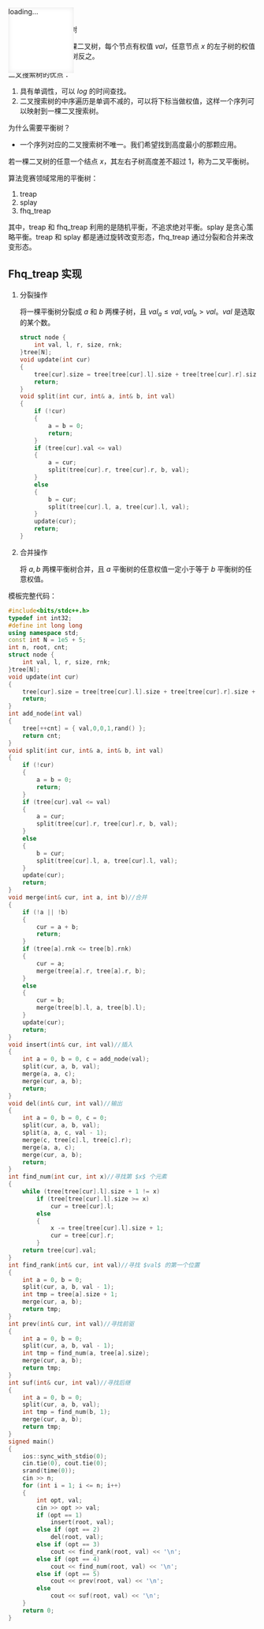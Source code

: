 
<script>
	document.body.parentElement.lang = "zh-cn";
	//在head添加string
	document.head.innerHTML += `
	<title>wbw121124's blog</title>
	<link rel="stylesheet" href="/vs2015.css">
	<link rel="stylesheet" href="/katex/katex.min.css">
	<style>
		@keyframes spin {
			0% {
				transform: rotate(0deg);
			opacity: 1;
			}
			100% {
				transform: rotate(360deg);
				opacity: 0.8;
			}
		}
		.loader-overlay {
			position: fixed;
			top: 0;
			left: 0;
			width: 100%;
			height: 100%;
			background: rgba(255, 255, 255, 0.8);
			display: flex;
			justify-content: center;
			align-items: center;
			z-index: 9999;
			transition: opacity 0.5s ease;
		}
		.loader {
			width: 10em;
			height: 10em;
			border-radius: 50%;
			background: conic-gradient(rgb(10, 182, 212) 0% 20%, rgba(0, 0, 0, 0) 20%);
			animation: spin 1s linear infinite;
			box-shadow: 0 0 20px rgba(0, 0, 0, 0.1);
		}
		a.navbar-brand {
			white-space: normal;
			text-align: center;
			word-break: break-all;
		}
		a {
			color: #0077cc;
		}
		.btn-primary {
			color: #fff;
			background-color: #1b6ec2;
			border-color: #1861ac;
		}
		.nav-pills .nav-link.active,
		.nav-pills .show>.nav-link {
			color: #fff;
			background-color: #1b6ec2;
			border-color: #1861ac;
		}
		.border-top {
			border-top: 1px solid #e5e5e5;
		}
		.border-bottom {
		border-bottom: 1px solid #e5e5e5;
		}
		.box-shadow {
			box-shadow: 0 .25rem .75rem rgba(0, 0, 0, .05);
		}
		button.accept-policy {
			font-size: 1rem;
			line-height: inherit;
		}
		.footer {
			position: absolute;
			bottom: 0;
			width: 100%;
			white-space: nowrap;
			line-height: 60px;
		}
		img {
			max-width: 100%;
		}
		/* for block of numbers */
		.hljs-ln-numbers {
			-webkit-touch-callout: none;
			-webkit-user-select: none;
			-khtml-user-select: none;
			-moz-user-select: none;
			-ms-user-select: none;
			user-select: none;
			text-align: center;
			color: #aaa;
			border-right: 1px solid #aaa;
			vertical-align: top;
			/*padding-right: 10px !important;*/
			padding-right: 0.5em !important;
			/* your custom style here */
			/*margin: auto;*/
		}
		/* for block of code */
		.hljs-ln-code {
			/*padding-left: 10px;*/
			padding-left: 0.5em !important;
		}
		.hljs-prt {
			background-color: #2b2b2b;
			border-radius: 1em;
			box-shadow: 0 10px 30px 0px rgb(0 0 0 / 40%);
		}
	/*codecopy*/
		.codecopy-btn {
			z-index: 1;
			position: absolute;
			transition: all 0.5s;
			top: 10px;
			right: 10px;
			width: 90px;
			height: 2em;
			margin: 0;
			border-radius: 5px;
			background-color: rgba(221, 221, 221, .1);
			color: #999;
			text-align: center;
			font-weight: 700;
			font-size: 14px;
			border: 1px solid #2f2f2f00;
		}
		.codecopy-btn:hover {
			background-color: rgba(221, 221, 221, .2);
			/*top: 9px;*/
		}
		.hljs.language-html::before,
		.hljs.language-xml::before {
				content: "HTML/XML"
		}
		.hljs.language-javascript::before {
			content: "JavaScript"
		}
		.hljs.language-c::before {
			content: "C"
		}
		.hljs.language-cpp::before {
			content: "C++"
		}
		.hljs.language-java::before {
			content: "Java"
		}
		.hljs.language-asp::before {
			content: "ASP"
		}
		.hljs.language-actionscript::before {
			content: "ActionScript/Flash/Flex"
		}
		.hljs.language-bash::before {
			content: "Bash"
		}
		.hljs.language-css::before {
			content: "CSS"
		}
		.hljs.language-asp::before {
			content: "ASP"
		}
		.hljs.language-cs::before,
		.hljs.language-csharp::before {
			content: "C#"
		}
		.hljs.language-d::before {
			content: "D"
		}
		.hljs.language-golang::before,
		.hljs.language-go::before {
			content: "Go"
		}
		.hljs.language-json::before {
			content: "JSON"
		}
		.hljs.language-lua::before {
			content: "Lua"
		}
		.hljs.language-less::before {
			content: "LESS"
		}
		.hljs.language-md::before,
		.hljs.language-markdown::before,
		.hljs.language-mkdown::before,
		.hljs.language-mkd::before {
			content: "Markdown"
		}
		.hljs.language-mm::before,
		.hljs.language-objc::before,
		.hljs.language-obj-c::before,
		.hljs.language-objective-c::before {
			content: "Objective-C"
		}
		.hljs.language-php::before {
			content: "PHP"
		}

		.hljs.language-perl::before,
		.hljs.language-pl::before,
		.hljs.language-pm::before {
			content: "Perl"
		}

		.hljs.language-python::before,
		.hljs.language-py::before,
		.hljs.language-gyp::before,
		.hljs.language-ipython::before {
			content: "Python"
		}
		.hljs.language-r::before {
		content: "R"
		}
		.hljs.language-ruby::before,
		.hljs.language-rb::before,
		.hljs.language-gemspec::before,
		.hljs.language-podspec::before,
		.hljs.language-thor::before,
		.hljs.language-irb::before {
			content: "Ruby"
		}
		.hljs.language-sql::before {
			content: "SQL"
		}
		.hljs.language-sh::before,
		.hljs.language-shell::before,
		.hljs.language-Session::before,
		.hljs.language-shellsession::before,
		.hljs.language-console::before {
			content: "Shell"
		}
		.hljs.language-swift::before {
			content: "Swift"
		}
		.hljs.language-vb::before {
			content: "VB/VBScript"
		}
		.hljs.language-yaml::before {
			content: "YAML"
		}
		.hljs {
			border-radius: 1em;
			position: relative;
			display: block;
			overflow-x: hidden;
			color: #999;
			padding-top: 30px !important;
			box-shadow: 0 10px 30px 0px rgb(0 0 0 / 40%)
		}
		.hljs::before {
			content: "";
			position: absolute;
			left: 15px;
			top: 10px;
			overflow: visible;
			width: 12px;
			height: 12px;
			border-radius: 16px;
			box-shadow: 20px 0 #fdbc40, 40px 0 #35cd4b;
			-webkit-box-shadow: 20px 0 #fdbc40, 40px 0 #35cd4b;
			background-color: #fc625d;
			white-space: nowrap;
			text-indent: 75px;
			font-size: 16px;
			line-height: 12px;
			font-weight: 700;
		}
		html {
			font-size: 14px;
		}
		@media (min-width: 768px) {
			html {
				font-size: 16px;
			}
		}
		.btn:focus,
		.btn:active:focus,
		.btn-link.nav-link:focus,
		.form-control:focus,
		.form-check-input:focus {
		box-shadow: 0 0 0 0.1rem white, 0 0 0 0.25rem #258cfb;
		}
		html {
			position: relative;
			min-height: 100%;
		}
		body {
			margin-bottom: 60px;
		}
		@media (max-height: 300px) {
			header {
				position: initial !important;
			}
		}
		main a,
		footer a,
		.a a {
			--background-primary: #1a1a1a;
			--text-bright: #fff;
			--bg-sub-accent-55: rgba(13, 185, 215, .55);
			/*text-shadow: -1px -1px 2px var(--background-primary), -1px 1px 2px var(--background-primary), 1px -1px 2px var(--background-primary), 1px 1px 2px var(--background-primary);
	-webkit-text-fill-color: var(--text-bright);*/
			background-position: 0 100%;
			background-repeat: repeat-x;
			background-size: 5px 5px;
			text-decoration: none;
			transition: all .35s ease;
			background-image: linear-gradient(to bottom, var(--bg-sub-accent-55) 0%, var(--bg-sub-accent-55) 100%);
		}
		main a:hover,
		footer a:hover,
		.a a:hover {
			color: white;
			background-size: 5px 50px;
		}
		pre code {
			tab-size: 4;
			/*新宋体*/
			font-family: "新宋体", "Courier New", Courier, monospace;
		}
		body {
			margin: 0 0 60px 0;
		}
		main {
			background: #fffa;
			margin: 2em 1em;
			border: 1px solid #0000;
			box-shadow: 0 5px 1em 0 rgba(0, 0, 0, .1);
			padding: 8px;
		}
		header ul li a {
			color: black;
			text-decoration: none;
		}
		header {
			box-shadow: 0 5px 1em 0 rgba(0, 0, 0, .1);
		}
		/*ul.fy.pagination {
			display: inline-block;
			padding: 0;
			margin: 0;
		}
		
		ul.fy.pagination li {display: inline;}
		
		ul.fy.pagination li a {
			color: black;
			float: left;
			padding: 8px 16px;
			text-decoration: none;
		}
		
		ul.fy.pagination li a.active {
			background-color: #79c0ff;
			color: white;
		}
		
		ul.fy.pagination li a:hover:not(.active) {background-color: #ddd;}
		
		#comments-1 nth-child(2) {
			display: none;
		}
		#comments-1 nth-child(1) {
			display: none;
		}*/
		body {
			counter-reset: section-h1 section-h2 section-h3 section-h4 section-h5 section-h6;
		}
		@media (min-height: 350px) {
			h1 {
				counter-increment: section-h1;
			}
			h1:hover::after {
				content: "h1:" counter(section-h1);
				color: lightgray;
				display: inline;
			}
			h2 {
				counter-increment: section-h2;
			}
			h2:hover::after {
				content: "h2:" counter(section-h2);
				color: lightgray;
				display: inline;
			}
			h3 {
				counter-increment: section-h3;
			}
			h3:hover::after {
				content: "h3:" counter(section-h3);
				color: lightgray;
				display: inline;
			}
			h4 {
				counter-increment: section-h4;
			}
			h4:hover::after {
				content: "h4:" counter(section-h4);
				color: lightgray;
				display: inline;
			}
			h5 {
				counter-increment: section-h5;
			}
			h5:hover::after {
				content: "h5:" counter(section-h5);
				color: lightgray;
				display: inline;
			}
			h6 {
				content: "h6:" counter(section-h6);
			}
			h6:hover::after {
				content: "h6:" counter(section-h6);
				color: lightgray;
				display: inline;
			}
		}
	</style>
	<style id="comments-style">
		#comments-1 {
			display: none;
		}
		#comments-2 {
			display: block;
		}
	</style>`;
</script>
<script src="/katex/katex.min.js"></script>
<script src="/katex/contrib/auto-render.min.js"></script>
<script src="/codecopy/clipboard.js"></script>
<script defer type="module">
	import { marked } from '../marked.js';
	if (true)
	{
		renderMathInElement(document.body, {
			delimiters: [
				{ left: '$$', right: '$$', display: true },
				{ left: '$', right: '$', display: false },
			],
		});
		function fun() {
			// 获取所有的 <pre><code>...</code></pre> 元素
			var preElements = document.querySelectorAll('pre code');
			// 遍历这些元素
			preElements.forEach(function (codeElement) {
				// 创建复制按钮
				var button = document.createElement('button');
				button.textContent = '复制';
				button.classList.add('codecopy-btn'); // 添加类以便样式化
				// 将按钮添加到 code 元素的父元素（即 pre 元素）中
				var div = document.createElement('div');
				div.style = "width:100%;position: relative;";
				div.appendChild(button);
				codeElement.before(div);
				codeElement.parentElement.classList.add("hljs-prt");
				let x = codeElement;
				// 使用 Clipboard.js 初始化复制功能
				let clipboard = new ClipboardJS(button, {
					text: function (trigger) {
						// 返回要复制的文本
						return x.innerText.replace(/\n\n/g, "\n");
					}
				});
				clipboard.on('success', function (e) {
					console.log('复制成功！', e);
					// 可以在这里修改按钮的文本或样式来表示成功
					e.clearSelection(); // 清除选区
					e.trigger.textContent = '复制成功';
					setTimeout(() => {
						e.trigger.textContent = '复制';
					}, 500);
				});
				clipboard.on('error', function (e) {
					console.error('复制失败！', e);
					// 可以在这里处理错误
					e.trigger.textContent = '复制失败';
					setTimeout(() => {
						e.trigger.textContent = '复制';
					}, 500);
				});
			});
		}
		fun();
		window.myloader.hide();
	}
	// 初始加载检测
	document.addEventListener('DOMContentLoaded', () => {
		// 基础DOM加载完成
		fadeOutLoader();
		// 检测动态DOM更新
		const observer = new MutationObserver((mutations) => {
			if (document.querySelector('[data-loading]')) {
				showLoader();
			} else {
				fadeOutLoader();
			}
		});
		observer.observe(document.body, {
			childList: true,
			subtree: true,
			attributes: true
		});
	});
	function showLoader() {
		const loader = document.getElementById('loader');
		loader.style.display = 'flex';
		loader.style.opacity = '1';
	}
	function fadeOutLoader() {
		const loader = document.getElementById('loader');
		loader.style.opacity = '0';
		setTimeout(() => {
			loader.style.display = 'none';
		}, 500);
	}
	showLoader();
	window.myloader = { show: showLoader, hide: fadeOutLoader };
</script>

<div class="loader-overlay" id="loader" style="display: flex;opacity: 1;z-index: 100000000;">
		<div class="loader" style="
    display: flex;
    opacity: 1;
"></div>
		<div class="loader" style="
    position: fixed;
    opacity: 1;
    width: 9.5em;
    height: 9.5em;
    opacity: 1 !important;
    background: white;
    box-shadow: inset 0 0 0.75em rgba(0, 0, 0, 0.1);
"></div>
		<div style="
    position: fixed;
    opacity: 1;
    z-index:999999999;
">loading...</div>
	</div>
# 平衡树

全称是二叉搜索平衡树

二叉搜索树：对于一棵二叉树，每个节点有权值 $val$，任意节点 $x$ 的左子树的权值小于等于 $val_x$，右子树反之。

二叉搜索树的优点：

1. 具有单调性，可以 $log$ 的时间查找。
2. 二叉搜索树的中序遍历是单调不减的，可以将下标当做权值，这样一个序列可以映射到一棵二叉搜索树。

为什么需要平衡树？

- 一个序列对应的二叉搜索树不唯一。我们希望找到高度最小的那颗应用。

若一棵二叉树的任意一个结点 $x$，其左右子树高度差不超过 $1$，称为二叉平衡树。

算法竞赛领域常用的平衡树：

1. treap
2. splay
3. fhq_treap

其中，treap 和 fhq_treap 利用的是随机平衡，不追求绝对平衡。splay 是贪心策略平衡。treap 和 splay 都是通过旋转改变形态，fhq_treap 通过分裂和合并来改变形态。

## Fhq_treap 实现

1. 分裂操作

	将一棵平衡树分裂成 $a$ 和 $b$ 两棵子树，且 $val_a\le val,val_b>val$。$val$ 是选取的某个数。

	```cpp
	struct node {
		int val, l, r, size, rnk;
	}tree[N];
	void update(int cur)
	{
		tree[cur].size = tree[tree[cur].l].size + tree[tree[cur].r].size + 1;
		return;
	}
	void split(int cur, int& a, int& b, int val)
	{
		if (!cur)
		{
			a = b = 0;
			return;
		}
		if (tree[cur].val <= val)
		{
			a = cur;
			split(tree[cur].r, tree[cur].r, b, val);
		}
		else
		{
			b = cur;
			split(tree[cur].l, a, tree[cur].l, val);
		}
		update(cur);
		return;
	}
	```

2. 合并操作

	将 $a,b$ 两棵平衡树合并，且 $a$ 平衡树的任意权值一定小于等于 $b$ 平衡树的任意权值。

模板完整代码：

```cpp
#include<bits/stdc++.h>
typedef int int32;
#define int long long
using namespace std;
const int N = 1e5 + 5;
int n, root, cnt;
struct node {
	int val, l, r, size, rnk;
}tree[N];
void update(int cur)
{
	tree[cur].size = tree[tree[cur].l].size + tree[tree[cur].r].size + 1;
	return;
}
int add_node(int val)
{
	tree[++cnt] = { val,0,0,1,rand() };
	return cnt;
}
void split(int cur, int& a, int& b, int val)
{
	if (!cur)
	{
		a = b = 0;
		return;
	}
	if (tree[cur].val <= val)
	{
		a = cur;
		split(tree[cur].r, tree[cur].r, b, val);
	}
	else
	{
		b = cur;
		split(tree[cur].l, a, tree[cur].l, val);
	}
	update(cur);
	return;
}
void merge(int& cur, int a, int b)//合并
{
	if (!a || !b)
	{
		cur = a + b;
		return;
	}
	if (tree[a].rnk <= tree[b].rnk)
	{
		cur = a;
		merge(tree[a].r, tree[a].r, b);
	}
	else
	{
		cur = b;
		merge(tree[b].l, a, tree[b].l);
	}
	update(cur);
	return;
}
void insert(int& cur, int val)//插入
{
	int a = 0, b = 0, c = add_node(val);
	split(cur, a, b, val);
	merge(a, a, c);
	merge(cur, a, b);
	return;
}
void del(int& cur, int val)//输出
{
	int a = 0, b = 0, c = 0;
	split(cur, a, b, val);
	split(a, a, c, val - 1);
	merge(c, tree[c].l, tree[c].r);
	merge(a, a, c);
	merge(cur, a, b);
	return;
}
int find_num(int cur, int x)//寻找第 $x$ 个元素
{
	while (tree[tree[cur].l].size + 1 != x)
		if (tree[tree[cur].l].size >= x)
			cur = tree[cur].l;
		else
		{
			x -= tree[tree[cur].l].size + 1;
			cur = tree[cur].r;
		}
	return tree[cur].val;
}
int find_rank(int& cur, int val)//寻找 $val$ 的第一个位置
{
	int a = 0, b = 0;
	split(cur, a, b, val - 1);
	int tmp = tree[a].size + 1;
	merge(cur, a, b);
	return tmp;
}
int prev(int& cur, int val)//寻找前驱
{
	int a = 0, b = 0;
	split(cur, a, b, val - 1);
	int tmp = find_num(a, tree[a].size);
	merge(cur, a, b);
	return tmp;
}
int suf(int& cur, int val)//寻找后继
{
	int a = 0, b = 0;
	split(cur, a, b, val);
	int tmp = find_num(b, 1);
	merge(cur, a, b);
	return tmp;
}
signed main()
{
	ios::sync_with_stdio(0);
	cin.tie(0), cout.tie(0);
	srand(time(0));
	cin >> n;
	for (int i = 1; i <= n; i++)
	{
		int opt, val;
		cin >> opt >> val;
		if (opt == 1)
			insert(root, val);
		else if (opt == 2)
			del(root, val);
		else if (opt == 3)
			cout << find_rank(root, val) << '\n';
		else if (opt == 4)
			cout << find_num(root, val) << '\n';
		else if (opt == 5)
			cout << prev(root, val) << '\n';
		else
			cout << suf(root, val) << '\n';
	}
	return 0;
}
```

